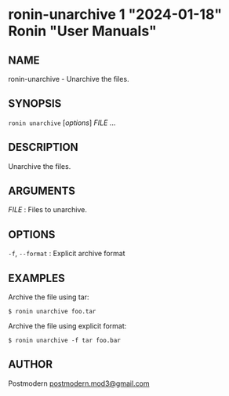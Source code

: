# ronin-unarchive 1 "2024-01-18" Ronin "User Manuals"

## NAME

ronin-unarchive - Unarchive the files.

## SYNOPSIS

`ronin unarchive` [*options*] *FILE* ...

## DESCRIPTION

Unarchive the files.

## ARGUMENTS

*FILE*
: Files to unarchive.

## OPTIONS

`-f`, `--format`
: Explicit archive format

## EXAMPLES

Archive the file using tar:

    $ ronin unarchive foo.tar

Archive the file using explicit format:

    $ ronin unarchive -f tar foo.bar

## AUTHOR

Postmodern <postmodern.mod3@gmail.com>
